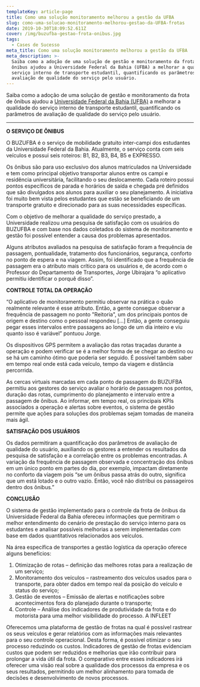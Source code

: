```yaml
---
templateKey: article-page
title: Como uma solução monitoramento melhorou a gestão da UFBA
slug: como-uma-solucao-monitoramento-melhorou-gestao-da-UFBA-frotas
date: 2019-10-30T18:09:52.611Z
cover: /img/buzufba-gestao-frota-onibus.jpg
tags:
  - Cases de Sucesso
meta_title: Como uma solução monitoramento melhorou a gestão da UFBA
meta_description: >-
  Saiba como a adoção de uma solução de gestão e monitoramento da frota de
  ônibus ajudou a Universidade Federal da Bahia (UFBA) a melhorar a qualidade do
  serviço interno de transporte estudantil, quantificando os parâmetros de
  avaliação de qualidade do serviço pelo usuário.
---
```

Saiba como a adoção de uma solução de gestão e monitoramento da frota de ônibus ajudou a [Universidade Federal da Bahia (UFBA)](https://www.ufba.br/) a melhorar a qualidade do serviço interno de transporte estudantil, quantificando os parâmetros de avaliação de qualidade do serviço pelo usuário.

- - -

**O SERVIÇO DE ÔNIBUS**

O BUZUFBA é o serviço de mobilidade gratuito inter-campi dos estudantes da Universidade Federal da Bahia. Atualmente, o serviço conta com seis veículos  e  possui  seis roteiros: B1, B2, B3, B4, B5 e EXPRESSO.

Os ônibus são para uso exclusivo dos alunos matriculados na Universidade e tem como principal objetivo transportar alunos entre os campi e residência universitária, facilitando o seu deslocamento. Cada roteiro possui pontos específicos de parada e horários de saída e chegada pré definidos que são divulgados aos alunos para auxiliar o seu planejamento. A iniciativa foi muito bem vista pelos estudantes que estão se beneficiando de um transporte gratuito e direcionado para as suas necessidades específicas.


Com o objetivo de melhorar a qualidade do serviço prestado, a Universidade realizou uma pesquisa de satisfação com os usuários do BUZUFBA e com base nos dados coletados do sistema de monitoramento e gestão foi possível entender a causa dos problemas apresentados.

Alguns atributos avaliados na pesquisa de satisfação foram a frequência de passagem, pontualidade, tratamento dos funcionários, segurança, conforto no ponto de espera e na viagem. Assim, foi identificado que a frequência de passagem era o atributo mais crítico para os usuários e, de acordo com o Professor do Departamento de Transportes, Jorge Ubirajara “o aplicativo permitiu identificar o porquê disso”.


**CONTROLE TOTAL DA OPERAÇÃO**

“O aplicativo de monitoramento permitiu observar na prática o quão realmente relevante é esse atributo. Então, a gente consegue observar a frequência de passagem no ponto "Reitoria", um dos principais pontos de origem e destino como o pessoal respondeu \[…] Então, a gente conseguiu pegar esses intervalos entre passagens ao longo de um dia inteiro e viu quanto isso é variável” pontuou Jorge.

Os dispositivos GPS permitem a avaliação das rotas traçadas durante a operação e podem verificar se é a melhor forma de se chegar ao destino ou se há um caminho ótimo que poderia ser seguido. É possível também saber em tempo real onde está cada veículo, tempo da viagem e distância percorrida.

As cercas virtuais marcadas em cada ponto de passagem do BUZUFBA permitiu aos gestores do serviço avaliar o horário de passagem nos pontos, duração das rotas, cumprimento do planejamento e intervalo entre a passagem de ônibus. Ao informar, em tempo real, os principais KPIs associados a operação e alertas sobre eventos, o sistema de gestão permite que ações para soluções dos problemas sejam tomadas de maneira mais ágil.


**SATISFAÇÃO DOS USUÁRIOS**

Os dados permitiram a quantificação dos parâmetros de avaliação de qualidade do usuário, auxiliando os gestores a entender os resultados da pesquisa de satisfação e a correlação entre os problemas encontradas. A variação da frequência de passagem observada e concentração dos ônibus em um único ponto em partes do dia, por exemplo, impactam diretamente no conforto da viagem pois “se um ônibus passa atrás do outro, significa que um está lotado e o outro vazio. Então, você não distribui os passageiros dentro dos ônibus.”


**CONCLUSÃO**

O sistema de gestão implementado para o controle da frota de ônibus da Universidade Federal da Bahia ofereceu informações que permitiram o melhor entendimento do cenário de prestação do serviço interno para os estudantes e analisar possíveis melhorias a serem implementadas com base em dados quantitativos relacionados aos veículos. 

Na área específica de transportes a gestão logística da operação oferece alguns benefícios:

1. Otimização de rotas – definição das melhores rotas para a realização de um serviço;
2. Monitoramento dos veículos – rastreamento dos veículos usados para o transporte, para obter dados em tempo real da posição do veículo e status do serviço;
3. Gestão de eventos – Emissão de alertas e notificações sobre acontecimentos fora do planejado durante o transporte;
4. Controle – Análise dos indicadores de produtividade da frota e do motorista para uma melhor visibilidade do processo.
   A INFLEET

Oferecemos uma plataforma de gestão de frotas na qual é possível rastrear os seus veículos e gerar relatórios com as informações mais relevantes para o seu controle operacional. Desta forma, é possível otimizar o seu processo reduzindo os custos.
Indicadores de gestão de frotas evidenciam custos que podem ser reduzidos e melhorias que irão contribuir para prolongar a vida útil da frota. O comparativo entre esses indicadores irá oferecer uma visão real sobre a qualidade dos processos da empresa e os seus resultados, permitindo um melhor alinhamento para tomada de decisões e desenvolvimento de novos processos.
